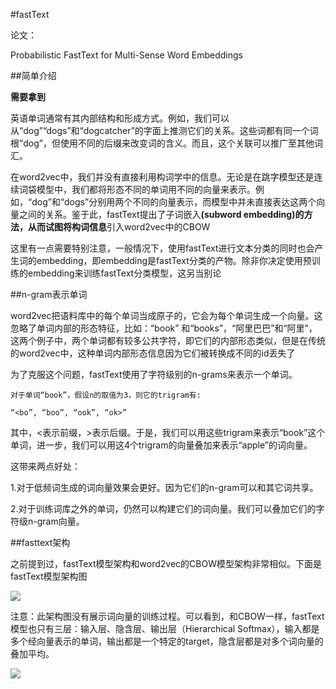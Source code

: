 #fastText

论文：

Probabilistic FastText for Multi-Sense Word Embeddings


##简单介绍

**需要拿到**

英语单词通常有其内部结构和形成⽅式。例如，我们可以从“dog”“dogs”和“dogcatcher”的字⾯上推测它们的关系。这些词都有同⼀个词根“dog”，但使⽤不同的后缀来改变词的含义。而且，这个关联可以推⼴⾄其他词汇。

在word2vec中，我们并没有直接利⽤构词学中的信息。⽆论是在跳字模型还是连续词袋模型中，我们都将形态不同的单词⽤不同的向量来表⽰。例如，“dog”和“dogs”分别⽤两个不同的向量表⽰，而模型中并未直接表达这两个向量之间的关系。鉴于此，fastText提出了⼦词嵌⼊**(subword embedding)**的⽅法，从而试图将**构词信息**引⼊word2vec中的CBOW

这里有一点需要特别注意，一般情况下，使用fastText进行文本分类的同时也会产生词的embedding，即embedding是fastText分类的产物。除非你决定使用预训练的embedding来训练fastText分类模型，这另当别论

##n-gram表示单词

word2vec把语料库中的每个单词当成原子的，它会为每个单词生成一个向量。这忽略了单词内部的形态特征，比如：“book” 和“books”，“阿里巴巴”和“阿里”，这两个例子中，两个单词都有较多公共字符，即它们的内部形态类似，但是在传统的word2vec中，这种单词内部形态信息因为它们被转换成不同的id丢失了

为了克服这个问题，fastText使用了字符级别的n-grams来表示一个单词。

	对于单词“book”，假设n的取值为3，则它的trigram有:

	“<bo”, “boo”, “ook”, “ok>”

其中，<表示前缀，>表示后缀。于是，我们可以用这些trigram来表示“book”这个单词，进一步，我们可以用这4个trigram的向量叠加来表示“apple”的词向量。

这带来两点好处：

1.对于低频词生成的词向量效果会更好。因为它们的n-gram可以和其它词共享。

2.对于训练词库之外的单词，仍然可以构建它们的词向量。我们可以叠加它们的字符级n-gram向量。

##fasttext架构

之前提到过，fastText模型架构和word2vec的CBOW模型架构非常相似。下面是fastText模型架构图

![](https://cdn.jsdelivr.net/gh/tj-messi/picture/20241107201617.png)

注意：此架构图没有展示词向量的训练过程。可以看到，和CBOW一样，fastText模型也只有三层：输入层、隐含层、输出层（Hierarchical Softmax），输入都是多个经向量表示的单词，输出都是一个特定的target，隐含层都是对多个词向量的叠加平均。

![](https://cdn.jsdelivr.net/gh/tj-messi/picture/1730982693356.png)